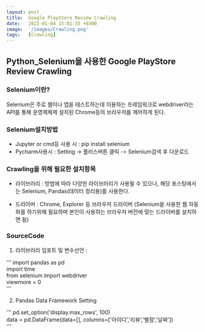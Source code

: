 ```yaml
---
layout: post
title:  Google PlayStore Review Crawling
date:   2022-01-04 15:01:35 +0300
image:  '/images/Crawling.png'
tags:   [Crawling]
---
```


## Python_Selenium을 사용한 Google PlayStore Review Crawling <br/>

### Selenium이란? <br/>
Selenium은 주로 웹이나 앱을 테스트하는데 이용하는 프레임워크로 webdriver라는 API를 통해 운영제체제 설치된 Chrome등의 브라우저를 제어하게 된다.<br/>

### Selenium설치방법 <br/>
- Jupyter or cmd등 사용 시 : pip install selenium<br/>
- Pycharm사용시 : Setting -> 플러스버튼 클릭 -> Selenium검색 후 다운로드<br/>

### Crawling을 위해 필요한 설치항목 <br/>
- 라이브러리 : 방법에 따라 다양한 라이브러리가 사용될 수 있으나, 해당 포스팅에서는 Selenium, Pandas(데이터 정리용)를 사용한다.<br/>

- 드라이버 : Chrome, Explorer 등 브라우저 드라이버 (Selenium을 사용한 웹 자동화를 하기위해 필요하며 본인이 사용하는 브라우저 버전에 맞는 드라이버를 설치하면 됨)

### SourceCode <br/>
1. 라이브러리 임포트 및 변수선언 :<br/>

'''
import pandas as pd<br/>
import time<br/>
from selenium import webdriver<br/>
viewmore = 0<br/>
'''

2. Pandas Data Framework Setting<br/>

'''
pd.set_option('display.max_rows', 100) <br/>
data = pd.DataFrame(data=[], columns=['아이디','리뷰','별점','날짜'])<br/>
'''